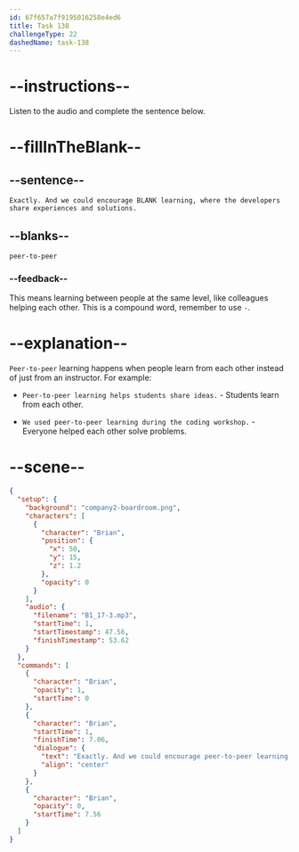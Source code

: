 ```yaml
---
id: 67f657a7f9195016258e4ed6
title: Task 138
challengeType: 22
dashedName: task-138
---
```


<!-- (audio) Brian: Exactly. And we could encourage peer-to-peer learning, where the developers share experiences and solutions. -->

# --instructions--

Listen to the audio and complete the sentence below.

# --fillInTheBlank--

## --sentence--

`Exactly. And we could encourage BLANK learning, where the developers share experiences and solutions.`

## --blanks--

`peer-to-peer`

### --feedback--

This means learning between people at the same level, like colleagues helping each other. This is a compound word, remember to use `-`.

# --explanation--

`Peer-to-peer` learning happens when people learn from each other instead of just from an instructor. For example:

- `Peer-to-peer learning helps students share ideas.` - Students learn from each other.

- `We used peer-to-peer learning during the coding workshop.` - Everyone helped each other solve problems.

# --scene--

```json
{
  "setup": {
    "background": "company2-boardroom.png",
    "characters": [
      {
        "character": "Brian",
        "position": {
          "x": 50,
          "y": 15,
          "z": 1.2
        },
        "opacity": 0
      }
    ],
    "audio": {
      "filename": "B1_17-3.mp3",
      "startTime": 1,
      "startTimestamp": 47.56,
      "finishTimestamp": 53.62
    }
  },
  "commands": [
    {
      "character": "Brian",
      "opacity": 1,
      "startTime": 0
    },
    {
      "character": "Brian",
      "startTime": 1,
      "finishTime": 7.06,
      "dialogue": {
        "text": "Exactly. And we could encourage peer-to-peer learning, where the developers share experiences and solutions.",
        "align": "center"
      }
    },
    {
      "character": "Brian",
      "opacity": 0,
      "startTime": 7.56
    }
  ]
}
```
